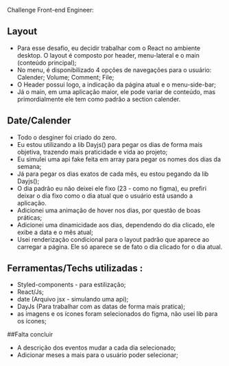 Challenge Front-end Engineer:

## Layout 
- Para esse desafio, eu decidir trabalhar com o React no ambiente desktop. O layout é composto por header, menu-lateral e o main (conteúdo principal);
- No menu, é disponibilizado 4 opções de navegações para o usuário: Calender; Volume; Comment; File;
- O Header possui logo, a indicação da página atual e o menu-side-bar;
- Já o main, em uma aplicação maior, ele pode variar de conteúdo, mas primordialmente ele tem como padrão a section calender.

## Date/Calender
- Todo o desginer foi criado do zero. 
- Eu estou utilizando a lib Dayjs() para pegar os dias de forma mais objetiva, trazendo mais praticidade e vida ao projeto;
- Eu simulei uma api fake feita em array para pegar os nomes dos dias da semana;
- Já para pegar os dias exatos de cada mês, eu estou pegando da lib Dayjs();
- O dia padrão eu não deixei ele fixo (23 - como no figma), eu prefiri deixar o dia fixo como o dia atual que o usuário está usando a aplicação.
- Adicionei uma animação de hover nos dias, por questão de boas práticas;
- Adicionei uma dinamicidade aos dias, dependendo do dia clicado, ele exibe a data e o mês atual;
- Usei renderização condicional para o layout padrão que aparece ao carregar a página. Ele só aparece se de fato o dia clicado for o dia atual.

## Ferramentas/Techs utilizadas :
- Styled-components - para estilização; 
- React/Js;
- date (Arquivo jsx - simulando uma api);
- DayJs (Para trabalhar com as datas de forma mais pratica);
- as imagens e os ícones foram selecionados do figma, não usei lib para os ícones;

##Falta concluir 
- A descrição dos eventos mudar a cada dia selecionado;
- Adicionar meses a mais para o usuário poder selecionar;
